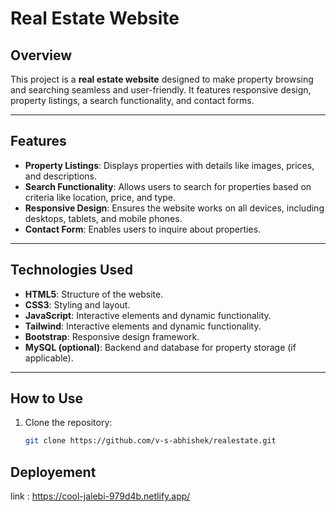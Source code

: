 # Real Estate Website

## Overview
This project is a **real estate website** designed to make property browsing and searching seamless and user-friendly. It features responsive design, property listings, a search functionality, and contact forms.

---

## Features
- **Property Listings**: Displays properties with details like images, prices, and descriptions.
- **Search Functionality**: Allows users to search for properties based on criteria like location, price, and type.
- **Responsive Design**: Ensures the website works on all devices, including desktops, tablets, and mobile phones.
- **Contact Form**: Enables users to inquire about properties.

---

## Technologies Used
- **HTML5**: Structure of the website.
- **CSS3**: Styling and layout.
- **JavaScript**: Interactive elements and dynamic functionality.
- **Tailwind**: Interactive elements and dynamic functionality.
- **Bootstrap**: Responsive design framework.
- **MySQL (optional)**: Backend and database for property storage (if applicable).

---

## How to Use
1. Clone the repository:
   ```bash
   git clone https://github.com/v-s-abhishek/realestate.git

## Deployement
link : https://cool-jalebi-979d4b.netlify.app/

